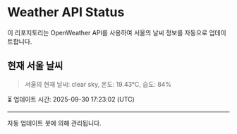 
# Weather API Status

이 리포지토리는 OpenWeather API를 사용하여 서울의 날씨 정보를 자동으로 업데이트합니다.

## 현재 서울 날씨
> 서울의 현재 날씨: clear sky, 온도: 19.43°C, 습도: 84%

⏳ 업데이트 시간: 2025-09-30 17:23:02 (UTC)

---
자동 업데이트 봇에 의해 관리됩니다.
